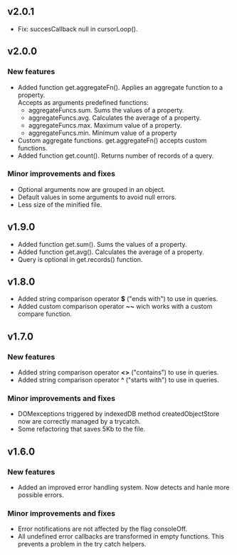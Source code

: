 ## v2.0.1
* Fix: succesCallback null in cursorLoop().
## v2.0.0
### New features
* Added function get.aggregateFn(). Applies an aggregate function to a property.  
Accepts as arguments predefined functions:  
  * aggregateFuncs.sum. Sums the values of a property.
  * aggregateFuncs.avg. Calculates the average of a property.
  * aggregateFuncs.max. Maximum value of a property.
  * aggregateFuncs.min. Minimum value of a property
* Custom aggregate functions. get.aggregateFn() accepts custom functions.
* Added function get.count(). Returns number of records of a query.
### Minor improvements and fixes
* Optional arguments now are grouped in an object.
* Default values in some arguments to avoid null errors.
* Less size of the minified file.
## v1.9.0
* Added function get.sum(). Sums the values of a property.
* Added function get.avg(). Calculates the average of a property.
* Query is optional in get.records() function.
## v1.8.0
* Added string comparison operator **$** ("ends with") to use in queries.
* Added custom comparison operator **\~\~** wich works with a custom compare function.
## v1.7.0
### New features
* Added string comparison operator **<>** ("contains") to use in queries.
* Added string comparison operator **^** ("starts with") to use in queries.
### Minor improvements and fixes
* DOMexceptions triggered by indexedDB method createdObjectStore now are correctly managed by a trycatch.
* Some refactoring that saves 5Kb to the file.
## v1.6.0
### New features
* Added an improved error handling system. Now detects and hanle more possible errors.
### Minor improvements and fixes
* Error notifications are not affected by the flag consoleOff.
* All undefined error callbacks are transformed in empty functions. This prevents a problem in the try catch helpers.